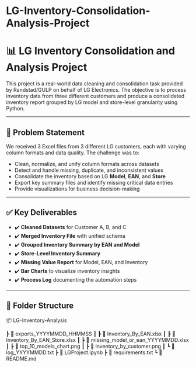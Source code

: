 # LG-Inventory-Consolidation-Analysis-Project

# 📊 LG Inventory Consolidation and Analysis Project

This project is a real-world data cleaning and consolidation task provided by Randstad/GULP on behalf of LG Electronics. The objective is to process inventory data from three different customers and produce a consolidated inventory report grouped by LG model and store-level granularity using Python.

---

## 🧩 Problem Statement

We received 3 Excel files from 3 different LG customers, each with varying column formats and data quality. The challenge was to:
- Clean, normalize, and unify column formats across datasets
- Detect and handle missing, duplicate, and inconsistent values
- Consolidate the inventory based on LG **Model**, **EAN**, and **Store**
- Export key summary files and identify missing critical data entries
- Provide visualizations for business decision-making

---

## ✅ Key Deliverables

- ✔️ **Cleaned Datasets** for Customer A, B, and C  
- ✔️ **Merged Inventory File** with unified schema  
- ✔️ **Grouped Inventory Summary by EAN and Model**
- ✔️ **Store-Level Inventory Summary**
- ✔️ **Missing Value Report** for Model, EAN, and Inventory
- ✔️ **Bar Charts** to visualize inventory insights
- ✔️ **Process Log** documenting the automation steps

---

## 📁 Folder Structure

📦 LG-Inventory-Analysis

┣ 📂 exports_YYYYMMDD_HHMMSS
┃ ┣ 📄 Inventory_By_EAN.xlsx
┃ ┣ 📄 Inventory_By_EAN_Store.xlsx
┃ ┣ 📄 missing_model_or_ean_YYYYMMDD.xlsx
┃ ┣ 📄 top_10_models_chart.png
┃ ┣ 📄 inventory_by_customer.png
┃ ┗ 📄 log_YYYYMMDD.txt
┣ 📄 LGProject.ipynb
┣ 📄 requirements.txt
┗ 📄 README.md
